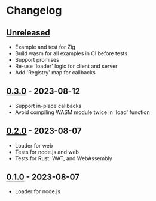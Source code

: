 # Changelog

## [Unreleased][unreleased]

- Example and test for Zig
- Build wasm for all examples in CI before tests
- Support promises
- Re-use 'loader' logic for client and server
- Add 'Registry' map for callbacks

## [0.3.0][] - 2023-08-12

- Support in-place callbacks
- Avoid compiling WASM module twice in 'load' function

## [0.2.0][] - 2023-08-07

- Loader for web
- Tests for node.js and web
- Tests for Rust, WAT, and WebAssembly

## [0.1.0][] - 2023-08-07

- Loader for node.js

[unreleased]: https://github.com/tshemsedinov/wasm-import/compare/v0.3.0...HEAD
[0.3.0]: https://github.com/tshemsedinov/wasm-import/compare/v0.2.0...v0.3.0
[0.2.0]: https://github.com/tshemsedinov/wasm-import/compare/v0.1.0...v0.2.0
[0.1.0]: https://github.com/tshemsedinov/wasm-import/releases/tag/v0.1.0
